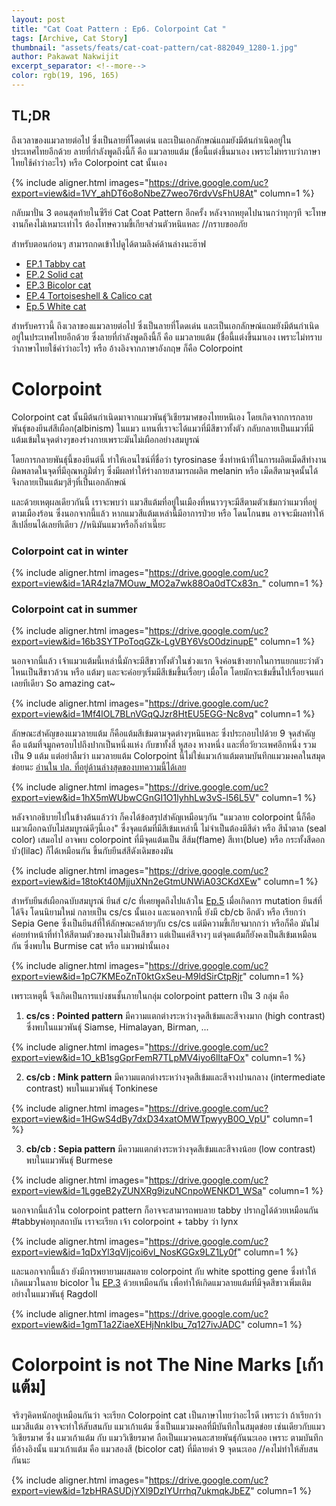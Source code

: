 ```yaml
---
layout: post
title: "Cat Coat Pattern : Ep6. Colorpoint Cat "
tags: [Archive, Cat Story]
thumbnail: "assets/feats/cat-coat-pattern/cat-882049_1280-1.jpg"
author: Pakawat Nakwijit
excerpt_separator: <!--more-->
color: rgb(19, 196, 165)
---
```


## TL;DR

ถึงเวลาของแมวลายต่อไป ซึ่งเป็นลายที่โดดเด่น และเป็นเอกลักษณ์แถมยังมีต้นกำเนิดอยู่ในประเทศไทยอีกด้วย ลายที่กำลังพูดถึงนี้ก็ คือ แมวลายแต้ม (ชื่อนี้แต่งขึ้นมาเอง เพราะไม่ทราบว่าภาษาไทยใช้คำว่าอะไร) หรือ Colorpoint cat นั้นเอง

<!--more-->

{% include aligner.html images="https://drive.google.com/uc?export=view&id=1VY_ahDT6o8oNbeZ7weo76rdvVsFhU8At" column=1 %}

กลับมาปั่น 3 ตอนสุดท้ายในซีรีย์ Cat Coat Pattern อีกครั้ง หลังจากหยุดไปนานกว่าทุกๆที จะโทษงานก็คงไม่เหมาะเท่าไร ต้องโทษความขี้เกียจส่วนตัวหนิแหละ //กราบขออภัย

สำหรับตอนก่อนๆ สามารถกดเข้าไปดูได้ตามลิงค์ด้านล่างนะฮ๊าฟ
* [EP.1 Tabby cat](https://chameleontk.github.io/tabby)
* [EP.2 Solid cat](https://chameleontk.github.io/solid)
* [EP.3 Bicolor cat](https://chameleontk.github.io/bicolor)
* [EP.4 Tortoiseshell & Calico cat](https://chameleontk.github.io/tortoiseshell)
* [Ep.5 White cat](https://chameleontk.github.io/white-cat)

สำหรับคราวนี้ ถึงเวลาของแมวลายต่อไป ซึ่งเป็นลายที่โดดเด่น และเป็นเอกลักษณ์แถมยังมีต้นกำเนิดอยู่ในประเทศไทยอีกด้วย ซึ่งลายที่กำลังพูดถึงนี้ก็ คือ แมวลายแต้ม (ชื่อนี้แต่งขึ้นมาเอง เพราะไม่ทราบว่าภาษาไทยใช้คำว่าอะไร) หรือ อ้างอิงจากภาษาอังกฤษ ก็คือ Colorpoint

# Colorpoint

Colorpoint cat นั้นมีต้นกำเนิดมาจากแมวพันธุ์วิเชียรมาศของไทยหนิเอง โดยเกิดจากการกลายพันธุ์ของยีนส์สีเผือก(albinism) ในแมว แทนที่เราจะได้แมวที่มีสีขาวทั้งตัว กลับกลายเป็นแมวที่มีแต้มเข้มในจุดต่างๆของร่างกายเพราะมันไม่เผือกอย่างสมบูรณ์

โดยการกลายพันธุ์นี้ของยีนต์นี้ ทำให้เอนไซน์ที่ชื่อว่า tyrosinase ซึ่งทำหน้าที่ในการผลิตเม็ดสีทำงานผิดพลาดในจุดที่มีอุณหภูมิต่ำๆ ซึ่งมีผลทำให้ร่างกายสามารถผลิต melanin หรือ เม็ดสีตามจุดนั้นได้ จึงกลายเป็นแต้มๆสีๆที่เป็นเอกลักษณ์

และด้วยเหตุผลเดียวกันนี้ เราจะพบว่า แมวสีแต้มที่อยู่ในเมืองที่หนาวๆจะมีสีตามตัวเข้มกว่าแมวที่อยู่ตามเมืองร้อน ซึ่งนอกจากนี้แล้ว หากแมวสีแต้มเหล่านี้มีอาการป่วย หรือ โดนโกนขน อาจจะมีผลทำให้สีเปลี่ยนได้เลยทีเดียว //หนิมันแมวหรือกิ๊งก่าเนี๊ยะ

### Colorpoint cat in winter

{% include aligner.html images="https://drive.google.com/uc?export=view&id=1AR4zIa7MOuw_MO2a7wk88Oa0dTCx83n_" column=1 %}

### Colorpoint cat in summer

{% include aligner.html images="https://drive.google.com/uc?export=view&id=16b3SYTPoToqGZk-LgVBY6VsO0dzinupE" column=1 %}

นอกจากนี้แล้ว เจ้าแมวแต้มนี้เหล่านี้มักจะมีสีขาวทั้งตัวในช่วงแรก จึงค่อนข้างยากในการแยกแยะว่าตัวไหนเป็นสีขาวล้วน หรือ แต้มๆ และจะค่อยๆเริ่มมีสีเข้มขึ้นเรื่อยๆ เมื่อโต โดยมักจะเข้มขึ้นไปเรื่อยจนแก่เลยทีเดียว So amazing cat~

{% include aligner.html images="https://drive.google.com/uc?export=view&id=1Mf4lOL7BLnVGqQJzr8HtEU5EGG-Nc8vq" column=1 %}

ลักษณะสำคัญของแมวลายแต้ม ก็คือแต้มสีเข้มตามจุดต่างๆหนิแหละ ซึ่งประกอบไปด้วย 9 จุดสำคัญ คือ แต้มที่จมูกครอบไปถึงปากเป็นหนึ่งแห่ง กับขาทั้งสี่ หูสอง หางหนึ่ง และที่อวัยวะเพศอีกหนึ่ง รวมเป็น 9 แต้ม แต่อย่าลืมว่า แมวลายแต้ม Colorpoint นี้ไม่ใช่แมวเก้าแต้มตามบันทึกแมวมงคลในสมุดข่อยนะ [อ่านใน ปล. ที่อยู่ด้านล่างสุดของบทความนี้ได้เลย](https://chameleontk.github.io/colorpoint-cat#)

{% include aligner.html images="https://drive.google.com/uc?export=view&id=1hX5mWUbwCGnGI1O1lyhhLw3vS-l56L5V" column=1 %}

หลังจากอธิบายไปในข้างต้นแล้วว่า ก็คงได้ข้อสรุปสำคัญเหมือนๆกัน "แมวลาย colorpoint นี้ก็คือ แมวเผือกฉบับไม่สมบูรณ์ดีๆนี้เอง" ซึ่งจุดแต้มที่มีสีเข้มเหล่านี้ ไม่จำเป็นต้องมีสีดำ หรือ สีน้ำตาล (seal color) เสมอไป อาจพบ colorpoint ที่มีจุดแต้มเป็น สีส้ม(flame) สีเทา(blue) หรือ กระทั้งสีดอกบัว(lilac) ก็ได้เหมือนกัน ขึ้นกับยีนส์สีดังเดิมของมัน

{% include aligner.html images="https://drive.google.com/uc?export=view&id=18toKt40MjjuXNn2eGtmUNWiA03CKdXEw" column=1 %}

สำหรับยีนส์เผือกฉบับสมบูรณ์ ยีนส์ c/c ที่เคยพูดถึงไปแล้วใน [Ep.5](https://chameleontk.github.io/white-cat) เมื่อเกิดการ mutation ยีนส์ที่ได้จึง โดนนิยามใหม่ กลายเป็น cs/cs นั้นเอง และนอกจากนี้ ยังมี cb/cb อีกตัว หรือ เรียกว่า Sepia Gene ซึ่งเป็นยีนส์ที่ให้ลักษณะคล้ายๆกับ cs/cs แต่มีความขี้เกียจมากกว่า หรือก็คือ มันไม่ค่อยทำหน้าที่ทำให้สีตามตัวของนางไม่เป็นสีขาว แต่เป็นแค่สีจางๆ แต่จุดแต้มก็ยังคงเป็นสีเข้มเหมือนกัน ซึ่งพบใน Burmise cat หรือ แมวพม่านั้นเอง

{% include aligner.html images="https://drive.google.com/uc?export=view&id=1pC7KMEoZnT0ktGxSeu-M9ldSirCtpRjr" column=1 %}

เพราะเหตุนี้ จึงเกิดเป็นการแบ่งชนชั้นภายในกลุ่ม colorpoint pattern เป็น 3 กลุ่ม คือ
1. **cs/cs : Pointed pattern** มีความแตกต่างระหว่างจุดสีเข้มและสีจางมาก (high contrast) ซึ่งพบในแมวพันธุ์ Siamse, Himalayan, Birman, ...

{% include aligner.html images="https://drive.google.com/uc?export=view&id=1O_kB1sgGprFemR7TLpMV4iyo6lItaFOx" column=1 %}

2. **cs/cb : Mink pattern** มีความแตกต่างระหว่างจุดสีเข้มและสีจางปานกลาง (intermediate contrast) พบในแมวพันธุ์ Tonkinese

{% include aligner.html images="https://drive.google.com/uc?export=view&id=1HGwS4dBy7dxD34xatOMWTpwyyB0O_VpU" column=1 %}

3. **cb/cb : Sepia pattern** มีความแตกต่างระหว่างจุดสีเข้มและสีจางน้อย (low contrast) พบในแมวพันธุ์ Burmese

{% include aligner.html images="https://drive.google.com/uc?export=view&id=1LggeB2yZUNXRg9izuNCnpoWENKD1_WSa" column=1 %}

นอกจากนี้แล้วใน colorpoint pattern ก็อาจจะสามารถพบลาย tabby ปรากฏได้ด้วยเหมือนกัน <span class="tag-en">#tabbyพ่อทุกสถาบัน</span> เราจะเรียก เจ้า colorpoint + tabby ว่า lynx

{% include aligner.html images="https://drive.google.com/uc?export=view&id=1qDxYl3qVIjcoi6vl_NosKGGx9LZ1Ly0f" column=1 %}

และนอกจากนี้แล้ว ยังมีการพยายามผสมลาย colorpoint กับ white spotting gene ซึ่งทำให้เกิดแมวในลาย bicolor ใน [EP.3](https://chameleontk.github.io/bicolor) ด้วยเหมือนกัน เพื่อทำให้เกิดแมวลายแต้มที่มีจุดสีขาวเพิ่มเติม อย่างในแมวพันธุ์ Ragdoll

{% include aligner.html images="https://drive.google.com/uc?export=view&id=1gmT1a2ZiaeXEHjNnkIbu_7q127ivJADC" column=1 %}

# Colorpoint is not The Nine Marks [เก้าแต้ม]

จริงๆคิดหนักอยู่เหมือนกันว่า จะเรียก Colorpoint cat เป็นภาษาไทยว่าอะไรดี เพราะว่า ถ้าเรียกว่า แมวสีแต้ม อาจจะทำให้สับสนกับ แมวเก้าแต้ม ซึ่งเป็นแมวมงคลที่มีบันทึกในสมุดข่อย เช่นเดียวกับแมววิเชียรมาศ ซึ่ง แมวเก้าแต้ม กับ แมววิเชียรมาศ ถือเป็นแมวคนละสายพันธุ์กันนะเออ เพราะ ตามบันทึกที่อ้างอิงนั้น แมวเก้าแต้ม คือ แมวสองสี (bicolor cat) ที่มีลายดำ 9 จุดนะเออ //คงไม่ทำให้สับสนกันนะ

{% include aligner.html images="https://drive.google.com/uc?export=view&id=1zbHRASUDjYXl9DzIYUrrhq7ukmqkJbEZ" column=1 %}
